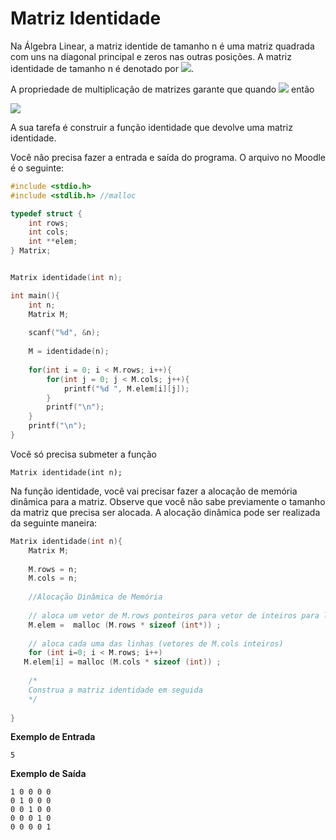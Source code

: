 # Matriz Identidade 

Na Álgebra Linear, a matriz identide de tamanho n é uma matriz quadrada com uns na diagonal principal e zeros nas outras posições. A matriz identidade de tamanho n é denotado por <img src="https://latex.codecogs.com/svg.latex?I_n">.

A propriedade de multiplicação de matrizes garante que quando <img src="https://latex.codecogs.com/svg.latex?A_{m \times n}"> então

<img src="https://latex.codecogs.com/svg.latex?I_{m}A = AI_{n} = A">

A sua tarefa é construir a função identidade que devolve uma matriz identidade.

Você não precisa fazer a entrada e saída do programa. O arquivo no Moodle é o seguinte:

```C
#include <stdio.h>
#include <stdlib.h> //malloc

typedef struct {
	int rows;
	int cols;
	int **elem;
} Matrix;


Matrix identidade(int n);

int main(){
	int n;
	Matrix M;
	
	scanf("%d", &n);
	
	M = identidade(n);
	
	for(int i = 0; i < M.rows; i++){
		for(int j = 0; j < M.cols; j++){
			printf("%d ", M.elem[i][j]);
		}
		printf("\n");
	}
	printf("\n");
}
```
Você só precisa submeter a função 
```
Matrix identidade(int n);
```
Na função identidade, você vai precisar fazer a alocação de memória dinâmica para a matriz. Observe que você não sabe previamente o tamanho da matriz que precisa ser alocada. A alocação dinâmica pode ser realizada da seguinte maneira:

```C
Matrix identidade(int n){
	Matrix M;
	
	M.rows = n;
	M.cols = n;
	
	//Alocação Dinâmica de Memória
	
	// aloca um vetor de M.rows ponteiros para vetor de inteiros para linhas
	M.elem =  malloc (M.rows * sizeof (int*)) ; 
	
	// aloca cada uma das linhas (vetores de M.cols inteiros)
	for (int i=0; i < M.rows; i++)
   M.elem[i] = malloc (M.cols * sizeof (int)) ;
	
	/*
	Construa a matriz identidade em seguida
	*/
	
}
```

**Exemplo de Entrada**
```
5
```
**Exemplo de Saída**
```
1 0 0 0 0 
0 1 0 0 0 
0 0 1 0 0 
0 0 0 1 0 
0 0 0 0 1 
```






